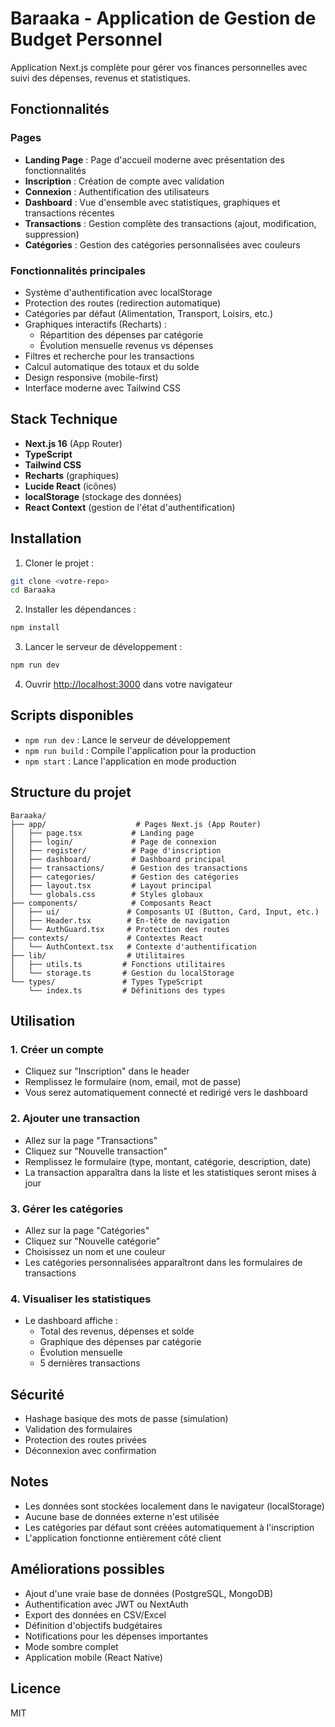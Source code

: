 # Baraaka - Application de Gestion de Budget Personnel

Application Next.js complète pour gérer vos finances personnelles avec suivi des dépenses, revenus et statistiques.

## Fonctionnalités

### Pages
- **Landing Page** : Page d'accueil moderne avec présentation des fonctionnalités
- **Inscription** : Création de compte avec validation
- **Connexion** : Authentification des utilisateurs
- **Dashboard** : Vue d'ensemble avec statistiques, graphiques et transactions récentes
- **Transactions** : Gestion complète des transactions (ajout, modification, suppression)
- **Catégories** : Gestion des catégories personnalisées avec couleurs

### Fonctionnalités principales
- Système d'authentification avec localStorage
- Protection des routes (redirection automatique)
- Catégories par défaut (Alimentation, Transport, Loisirs, etc.)
- Graphiques interactifs (Recharts) :
  - Répartition des dépenses par catégorie
  - Évolution mensuelle revenus vs dépenses
- Filtres et recherche pour les transactions
- Calcul automatique des totaux et du solde
- Design responsive (mobile-first)
- Interface moderne avec Tailwind CSS

## Stack Technique

- **Next.js 16** (App Router)
- **TypeScript**
- **Tailwind CSS**
- **Recharts** (graphiques)
- **Lucide React** (icônes)
- **localStorage** (stockage des données)
- **React Context** (gestion de l'état d'authentification)

## Installation

1. Cloner le projet :
```bash
git clone <votre-repo>
cd Baraaka
```

2. Installer les dépendances :
```bash
npm install
```

3. Lancer le serveur de développement :
```bash
npm run dev
```

4. Ouvrir [http://localhost:3000](http://localhost:3000) dans votre navigateur

## Scripts disponibles

- `npm run dev` : Lance le serveur de développement
- `npm run build` : Compile l'application pour la production
- `npm start` : Lance l'application en mode production

## Structure du projet

```
Baraaka/
├── app/                    # Pages Next.js (App Router)
│   ├── page.tsx           # Landing page
│   ├── login/             # Page de connexion
│   ├── register/          # Page d'inscription
│   ├── dashboard/         # Dashboard principal
│   ├── transactions/      # Gestion des transactions
│   ├── categories/        # Gestion des catégories
│   ├── layout.tsx         # Layout principal
│   └── globals.css        # Styles globaux
├── components/            # Composants React
│   ├── ui/               # Composants UI (Button, Card, Input, etc.)
│   ├── Header.tsx        # En-tête de navigation
│   └── AuthGuard.tsx     # Protection des routes
├── contexts/             # Contextes React
│   └── AuthContext.tsx   # Contexte d'authentification
├── lib/                  # Utilitaires
│   ├── utils.ts         # Fonctions utilitaires
│   └── storage.ts       # Gestion du localStorage
└── types/               # Types TypeScript
    └── index.ts         # Définitions des types
```

## Utilisation

### 1. Créer un compte
- Cliquez sur "Inscription" dans le header
- Remplissez le formulaire (nom, email, mot de passe)
- Vous serez automatiquement connecté et redirigé vers le dashboard

### 2. Ajouter une transaction
- Allez sur la page "Transactions"
- Cliquez sur "Nouvelle transaction"
- Remplissez le formulaire (type, montant, catégorie, description, date)
- La transaction apparaîtra dans la liste et les statistiques seront mises à jour

### 3. Gérer les catégories
- Allez sur la page "Catégories"
- Cliquez sur "Nouvelle catégorie"
- Choisissez un nom et une couleur
- Les catégories personnalisées apparaîtront dans les formulaires de transactions

### 4. Visualiser les statistiques
- Le dashboard affiche :
  - Total des revenus, dépenses et solde
  - Graphique des dépenses par catégorie
  - Évolution mensuelle
  - 5 dernières transactions

## Sécurité

- Hashage basique des mots de passe (simulation)
- Validation des formulaires
- Protection des routes privées
- Déconnexion avec confirmation

## Notes

- Les données sont stockées localement dans le navigateur (localStorage)
- Aucune base de données externe n'est utilisée
- Les catégories par défaut sont créées automatiquement à l'inscription
- L'application fonctionne entièrement côté client

## Améliorations possibles

- Ajout d'une vraie base de données (PostgreSQL, MongoDB)
- Authentification avec JWT ou NextAuth
- Export des données en CSV/Excel
- Définition d'objectifs budgétaires
- Notifications pour les dépenses importantes
- Mode sombre complet
- Application mobile (React Native)

## Licence

MIT
